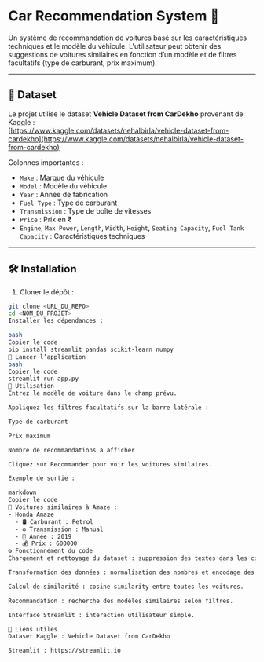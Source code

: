 # Car Recommendation System 🚗

Un système de recommandation de voitures basé sur les caractéristiques techniques et le modèle du véhicule. L'utilisateur peut obtenir des suggestions de voitures similaires en fonction d’un modèle et de filtres facultatifs (type de carburant, prix maximum).

---

## 📁 Dataset
Le projet utilise le dataset **Vehicle Dataset from CarDekho** provenant de Kaggle :  
[https://www.kaggle.com/datasets/nehalbirla/vehicle-dataset-from-cardekho](https://www.kaggle.com/datasets/nehalbirla/vehicle-dataset-from-cardekho)  

Colonnes importantes :
- `Make` : Marque du véhicule  
- `Model` : Modèle du véhicule  
- `Year` : Année de fabrication  
- `Fuel Type` : Type de carburant  
- `Transmission` : Type de boîte de vitesses  
- `Price` : Prix en ₹  
- `Engine`, `Max Power`, `Length`, `Width`, `Height`, `Seating Capacity`, `Fuel Tank Capacity` : Caractéristiques techniques

---

## 🛠️ Installation

1. Cloner le dépôt :
```bash
git clone <URL_DU_REPO>
cd <NOM_DU_PROJET>
Installer les dépendances :

bash
Copier le code
pip install streamlit pandas scikit-learn numpy
🚀 Lancer l’application
bash
Copier le code
streamlit run app.py
🔧 Utilisation
Entrez le modèle de voiture dans le champ prévu.

Appliquez les filtres facultatifs sur la barre latérale :

Type de carburant

Prix maximum

Nombre de recommandations à afficher

Cliquez sur Recommander pour voir les voitures similaires.

Exemple de sortie :

markdown
Copier le code
🚙 Voitures similaires à Amaze :
- Honda Amaze
  - 🛢️ Carburant : Petrol
  - ⚙️ Transmission : Manual
  - 📅 Année : 2019
  - 💰 Prix : 600000
⚙️ Fonctionnement du code
Chargement et nettoyage du dataset : suppression des textes dans les colonnes numériques et remplissage des valeurs manquantes.

Transformation des données : normalisation des nombres et encodage des catégories.

Calcul de similarité : cosine similarity entre toutes les voitures.

Recommandation : recherche des modèles similaires selon filtres.

Interface Streamlit : interaction utilisateur simple.

🔗 Liens utiles
Dataset Kaggle : Vehicle Dataset from CarDekho

Streamlit : https://streamlit.io